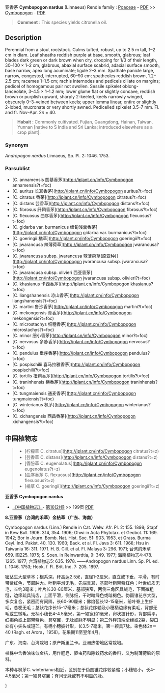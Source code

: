 亚香茅 **Cymbopogon nardus** (Linnaeus) Rendle
family : [Poaceae](http://iplant.cn/info/Poaceae?t=foc) - [PDF](http://www.iplant.cn/foc/pdf/Poaceae.pdf) >> [Cymbopogon](http://iplant.cn/info/Cymbopogon?t=foc) - [PDF](http://www.iplant.cn/foc/pdf/Cymbopogon.pdf)


> **Comment** : 
> This species yields citronella oil.

## Description

Perennial from a stout rootstock. Culms tufted, robust, up to 2.5 m tall, 1–2 cm in diam. Leaf sheaths reddish purple at base, smooth, glabrous; leaf blades dark green or dark brown when dry, drooping for 1/3 of their length, 30–100 × 1–2 cm, glabrous, abaxial surface scabrid, adaxial surface smooth, base narrow, apex long acuminate; ligule 2–3 mm. Spathate panicle large, narrow, congested, interrupted, 60–90 cm; spatheoles reddish brown, 1.2–2.5 cm; racemes 1–1.5 cm; rachis internodes and pedicels ciliate on margins; pedicel of homogamous pair not swollen. Sessile spikelet oblong-lanceolate, 3–4.5 × 1–1.2 mm; lower glume flat or slightly concave, reddish brown or purplish upward, sharply 2-keeled, keels narrowly winged, obscurely 0–3-veined between keels; upper lemma linear, entire or slightly 2-lobed, mucronate or very shortly awned. Pedicelled spikelet 3.5–7 mm. Fl. and fr. Nov–Apr. 2*n* = 40.


> **Habait** : 
> Commonly cultivated. Fujian, Guangdong, Hainan, Taiwan, Yunnan [native to S India and Sri Lanka; introduced elsewhere as a crop plant].

### Synonym
*Andropogon nardus* Linnaeus, Sp. Pl. 2: 1046. 1753.

### Parsublist

* [C.  annamensis  圆基香茅](http://iplant.cn/info/Cymbopogon annamensis?t=foc)
* [C.  auritus  长耳香茅](http://iplant.cn/info/Cymbopogon auritus?t=foc)
* [C.  citratus  香茅](http://iplant.cn/info/Cymbopogon citratus?t=foc)
* [C.  distans  芸香草](http://iplant.cn/info/Cymbopogon distans?t=foc)
* [C.  fibrosus  纤鞘香茅](http://iplant.cn/info/Cymbopogon fibrosus?t=foc)
* [C.  flexuosus  曲序香茅](http://iplant.cn/info/Cymbopogon flexuosus?t=foc)
* [C.  gidarba var. burmanicus  缅甸浅囊香茅](http://iplant.cn/info/Cymbopogon gidarba var. burmanicus?t=foc)
* [C.  goeringii  橘草](http://iplant.cn/info/Cymbopogon goeringii?t=foc)
* [C.  jwarancusa  辣薄荷草](http://iplant.cn/info/Cymbopogon jwarancusa?t=foc)
* [C.  jwarancusa subsp. jwarancusa  辣薄荷草(原亚种)](http://iplant.cn/info/Cymbopogon jwarancusa subsp. jwarancusa?t=foc)
* [C.  jwarancusa subsp. olivieri  西亚香茅](http://iplant.cn/info/Cymbopogon jwarancusa subsp. olivieri?t=foc)
* [C.  khasianus  卡西香茅](http://iplant.cn/info/Cymbopogon khasianus?t=foc)
* [C.  liangshanensis  凉山香茅](http://iplant.cn/info/Cymbopogon liangshanensis?t=foc)
* [C.  martini  鲁沙香茅](http://iplant.cn/info/Cymbopogon martini?t=foc)
* [C.  mekongensis  青香茅](http://iplant.cn/info/Cymbopogon mekongensis?t=foc)
* [C.  microstachys  细穗香茅](http://iplant.cn/info/Cymbopogon microstachys?t=foc)
* [C.  minor  细小香茅](http://iplant.cn/info/Cymbopogon minor?t=foc)
* [C.  nervosus  多脉香茅](http://iplant.cn/info/Cymbopogon nervosus?t=foc)
* [C.  pendulus  垂序香茅](http://iplant.cn/info/Cymbopogon pendulus?t=foc)
* [C.  pospischilii  喜马拉雅香茅](http://iplant.cn/info/Cymbopogon pospischilii?t=foc)
* [C.  tortilis  扭鞘香茅](http://iplant.cn/info/Cymbopogon tortilis?t=foc)
* [C.  traninhensis  横香茅](http://iplant.cn/info/Cymbopogon traninhensis?t=foc)
* [C.  tungmaiensis  通麦香茅](http://iplant.cn/info/Cymbopogon tungmaiensis?t=foc)
* [C.  winterianus  枫茅](http://iplant.cn/info/Cymbopogon winterianus?t=foc)
* [C.  xichangensis  西昌香茅](http://iplant.cn/info/Cymbopogon xichangensis?t=foc)


## 中国植物志

> * [柠檬草  C.  citratus](http://iplant.cn/info/Cymbopogon citratus?t=z)
> * [芸香草  C.  distans](http://iplant.cn/info/Cymbopogon distans?t=z)
> * [香酚草  C.  eugenolatus](http://iplant.cn/info/Cymbopogon eugenolatus?t=z)
> * [曲序香茅  C.  flexuosus](http://iplant.cn/info/Cymbopogon flexuosus?t=z)
> * [橘草  C.  goeringii](http://iplant.cn/info/Cymbopogon goeringii?t=z)


**亚香茅 Cymbopogon nardus**

* [《中国植物志》](http://www.iplant.cn/frps)- [第10(2)卷](http://www.iplant.cn/frps/vol/10(2)) >> 199页 [PDF](http://www.iplant.cn/frps/pdf/10(2)/199.pdf)


**8.亚香茅（台湾的禾草）金桔草（广东、海南）**

Cymbopogon nardus (Linn.) Rendle in Cat. Welw. Afr. Pl. 2: 155. 1898; Stapf in Kew Bull. 1906: 314, 354. 1906; Ohwi in Acta Phytotax. et Geobot. 11: 169. 1942; Bor in Journ. Bomb. Nat. Hist. Soc. 51: 903. 1953, et Grass. Burma Ceyl. Ind. Pakist. 40, 130. 1960; Back. et al. Fl. Java 3: 611. 1968; Hsu in Taiwania 16: 311. 1971. H. B. Gill. et al. Fl. Malaya 3: 296. 1971; 台湾的禾草659. 图225. 1975; S. Soen. in Reinwardtia, 9: 349. 1977; 海南植物志4:478. 1265. 1977; 台湾植物志5: 635. 1978. ——Andropogon nardus Linn. Sp. Pl. ed. I. 1046. 1753; Hook. f. Fl. Brit. Ind. 7: 205. 1897.

密丛生大型草本；根系深。秆高达2.5米，直径1-2厘米，直立或下垂，平滑，有时带紫红色，节部肿大。叶鞘平滑无毛，先端具耳，基部叶鞘带紫红色；叶舌纸质无毛，长约3毫米；叶片长30-80厘米，基部狭窄，两侧三角区具绒毛，下面微粗糙，边缘疏具钝齿，上面平滑，侧脉细，干时暗绿色或暗褐色。伪圆锥花序大型，多次复合，紧密而有间隔，长60-90厘米；佛焰苞长12-15毫米，前叶脊上生纤毛，总梗无毛；总状花序长15-17毫米；总状花序轴及小穗柄边缘有柔毛，背部无毛或生微毛。无柄小穗长4-4.5毫米，第一颖宽约1毫米，卵状披针形，背部扁平，红褐色或上部带紫色，具窄翼，无脉或脉不明显；第二外稃顶端全缘或2裂，裂口处有小尖头或短芒。有柄小穗披针形，长3.5-7毫米，第一颖具7脉。染色体2n＝40 (Ragh. et Arora，1958)。花果期11至翌年4月。

广东、海南、台湾栽培；原产斯里兰卡。亚洲热带地区常栽培。

植株中含香油味似金桔，用作肥皂、驱虫药和除蚊药水的香料，又为制薄荷脑的原料。

本种与枫茅C. winterianus相近，区别在于伪圆锥花序较紧缩；小穗较小，长4-4.5毫米；第一颖具窄翼；脊间无脉或有不明显的脉。

}